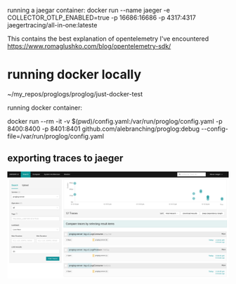 

running a jaegar container:
docker run --name jaeger   -e COLLECTOR_OTLP_ENABLED=true   -p 16686:16686   -p 4317:4317   jaegertracing/all-in-one:lateste



This contains the best explanation of opentelemetry I've encountered
https://www.romaglushko.com/blog/opentelemetry-sdk/




# running docker locally

~/my_repos/proglogs/proglog/just-docker-test

running docker container:

docker run --rm -it   -v $(pwd)/config.yaml:/var/run/proglog/config.yaml   -p 8400:8400   -p 8401:8401   github.com/alebranching/proglog:debug   --config-file=/var/run/proglog/config.yaml




## exporting traces to jaeger
![alt text](image.png)